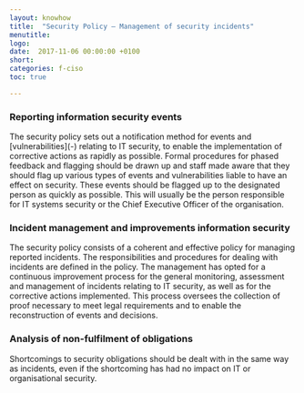 ```yaml
---
layout: knowhow
title:  "Security Policy – Management of security incidents"
menutitle:
logo:
date:  2017-11-06 00:00:00 +0100
short:
categories: f-ciso
toc: true

---
```

<h3 class="titre-page">Reporting information security events</h3>
The security policy sets out a notification method for events and [vulnerabilities](-) relating to IT security, to enable the implementation of corrective actions as rapidly as possible. Formal procedures for phased feedback and flagging should be drawn up and staff made aware that they should flag up various types of events and vulnerabilities liable to have an effect on security. These events should be flagged up to the designated person as quickly as possible. This will usually be the person responsible for IT systems security or the Chief Executive Officer of the organisation.

<h3 class="titre-page">Incident management and improvements information security</h3>
The security policy consists of a coherent and effective policy for managing reported incidents. The responsibilities and procedures for dealing with incidents are defined in the policy. The management has opted for a continuous improvement process for the general monitoring, assessment and management of incidents relating to IT security, as well as for the corrective actions implemented. This process oversees the collection of proof necessary to meet legal requirements and to enable the reconstruction of events and decisions.

<h3 class="titre-page">Analysis of non-fulfilment of obligations</h3>
Shortcomings to security obligations should be dealt with in the same way as incidents, even if the shortcoming has had no impact on IT or organisational security.
